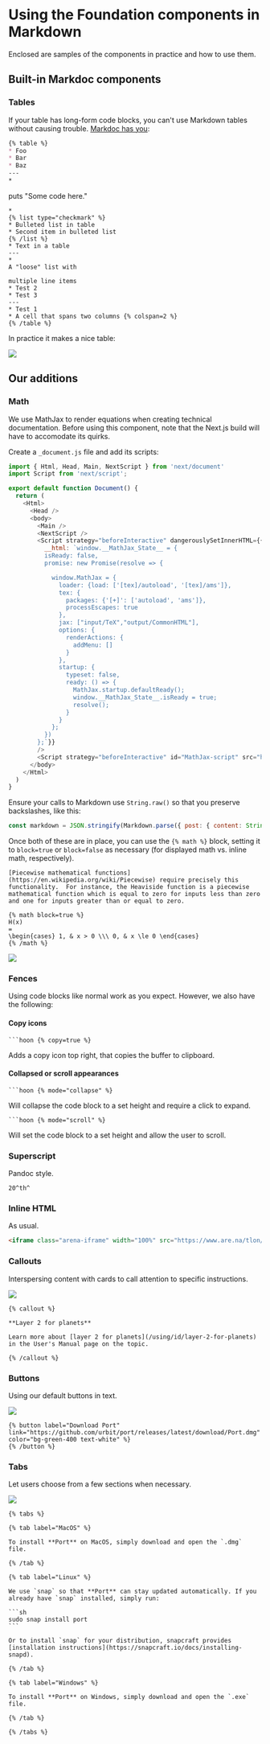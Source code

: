 # Using the Foundation components in Markdown

Enclosed are samples of the components in practice and how to use them.

## Built-in Markdoc components

### Tables

If your table has long-form code blocks, you can't use Markdown tables without causing trouble. [Markdoc has you](https://markdoc.io/docs/tags#table-with-rich-content):

```md
{% table %}
* Foo
* Bar
* Baz
---
*
  ```
  puts "Some code here."
  ```
*
  {% list type="checkmark" %}
  * Bulleted list in table
  * Second item in bulleted list
  {% /list %}
* Text in a table
---
*
  A "loose" list with

  multiple line items
* Test 2
* Test 3
---
* Test 1
* A cell that spans two columns {% colspan=2 %}
{% /table %}
```

In practice it makes a nice table:

![](https://media.urbit.org/foundation/design/table.png)

## Our additions

### Math

We use MathJax to render equations when creating technical documentation. Before using this component, note that the Next.js build will have to accomodate its quirks.

Create a `_document.js` file and add its scripts:

```js
import { Html, Head, Main, NextScript } from 'next/document'
import Script from 'next/script';

export default function Document() {
  return (
    <Html>
      <Head />
      <body>
        <Main />
        <NextScript />
        <Script strategy="beforeInteractive" dangerouslySetInnerHTML={{
          __html: `window.__MathJax_State__ = {
          isReady: false,
          promise: new Promise(resolve => {

            window.MathJax = {
              loader: {load: ['[tex]/autoload', '[tex]/ams']},
              tex: {
                packages: {'[+]': ['autoload', 'ams']},
                processEscapes: true
              },
              jax: ["input/TeX","output/CommonHTML"],
              options: {
                renderActions: {
                  addMenu: []
                }
              },
              startup: {
                typeset: false,
                ready: () => {
                  MathJax.startup.defaultReady();
                  window.__MathJax_State__.isReady = true;
                  resolve();
                }
              }
            };
          })
        };`}}
        />
        <Script strategy="beforeInteractive" id="MathJax-script" src="https://cdn.jsdelivr.net/npm/mathjax@3/es5/tex-chtml.js" />
      </body>
    </Html>
  )
}
```

Ensure your calls to Markdown use `String.raw()` so that you preserve backslashes, like this:

```js
const markdown = JSON.stringify(Markdown.parse({ post: { content: String.raw`${content}` } }));
```

Once both of these are in place, you can use the `{% math %}` block, setting it to `block=true` or `block=false` as necessary (for displayed math vs. inline math, respectively).

```
[Piecewise mathematical functions](https://en.wikipedia.org/wiki/Piecewise) require precisely this functionality.  For instance, the Heaviside function is a piecewise mathematical function which is equal to zero for inputs less than zero and one for inputs greater than or equal to zero.

{% math block=true %}
H(x)
=
\begin{cases} 1, & x > 0 \\\ 0, & x \le 0 \end{cases}
{% /math %}
```

![](https://media.urbit.org/foundation/design/math.png)


### Fences

Using code blocks like normal work as you expect. However, we also have the following:

#### Copy icons

````
```hoon {% copy=true %}
````

Adds a copy icon top right, that copies the buffer to clipboard.

#### Collapsed or scroll appearances

````
```hoon {% mode="collapse" %}
````

Will collapse the code block to a set height and require a click to expand.

````
```hoon {% mode="scroll" %}
````

Will set the code block to a set height and allow the user to scroll.

### Superscript

Pandoc style.

```
20^th^
```

### Inline HTML

As usual.

```html
<iframe class="arena-iframe" width="100%" src="https://www.are.na/tlon/seal-zp3irwad52y/embed"></iframe>
```

### Callouts

Interspersing content with cards to call attention to specific instructions.

![](https://media.urbit.org/foundation/design/callout.png)

```
{% callout %}

**Layer 2 for planets**

Learn more about [layer 2 for planets](/using/id/layer-2-for-planets) in the User's Manual page on the topic.

{% /callout %}
```

### Buttons

Using our default buttons in text.

![](https://media.urbit.org/foundation/design/button.png)

```
{% button label="Download Port" link="https://github.com/urbit/port/releases/latest/download/Port.dmg" color="bg-green-400 text-white" %}
{% /button %}
```

### Tabs

Let users choose from a few sections when necessary.

![](https://media.urbit.org/foundation/design/tabs.png)

````
{% tabs %}

{% tab label="MacOS" %}

To install **Port** on MacOS, simply download and open the `.dmg` file.

{% /tab %}

{% tab label="Linux" %}

We use `snap` so that **Port** can stay updated automatically. If you already have `snap` installed, simply run:

```sh
sudo snap install port
```

Or to install `snap` for your distribution, snapcraft provides [installation instructions](https://snapcraft.io/docs/installing-snapd).

{% /tab %}

{% tab label="Windows" %}

To install **Port** on Windows, simply download and open the `.exe` file.

{% /tab %}

{% /tabs %}
````
